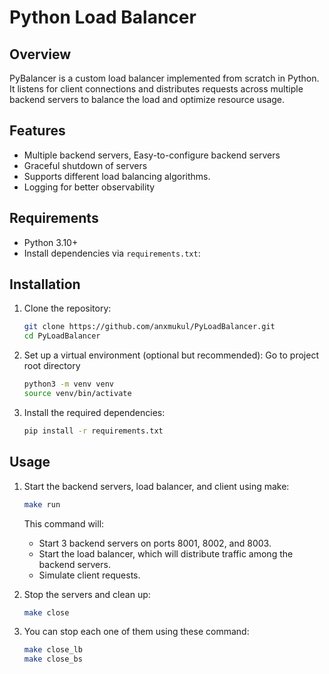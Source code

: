 # Python Load Balancer

## Overview
PyBalancer is a custom load balancer implemented from scratch in Python. It listens for client connections and distributes requests across multiple backend servers to balance the load and optimize resource usage.

## Features
- Multiple backend servers, Easy-to-configure backend servers
- Graceful shutdown of servers
- Supports different load balancing algorithms.
- Logging for better observability


## Requirements
- Python 3.10+
- Install dependencies via `requirements.txt`:

## Installation

1. Clone the repository:
   ```bash
   git clone https://github.com/anxmukul/PyLoadBalancer.git
   cd PyLoadBalancer
   ```

2. Set up a virtual environment (optional but recommended):
   Go to project root directory
    ```bash
    python3 -m venv venv
    source venv/bin/activate
   ```

3. Install the required dependencies:
    ```bash
    pip install -r requirements.txt
   ```

## Usage
1. Start the backend servers, load balancer, and client using make:
   ```bash
   make run
   ```
   This command will:
   - Start 3 backend servers on ports 8001, 8002, and 8003.
   - Start the load balancer, which will distribute traffic among the backend servers.
   - Simulate client requests.

2. Stop the servers and clean up:
   ```bash
   make close
   ```
3. You can stop each one of them using these command:
   ```bash
   make close_lb
   make close_bs
   ```


